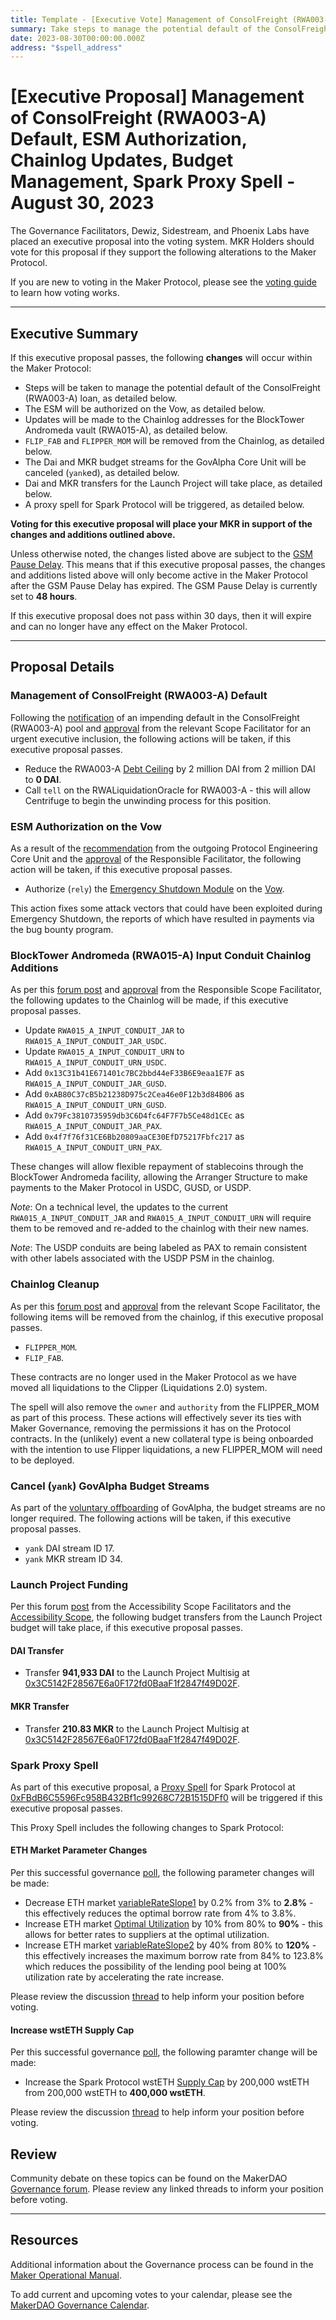 ```yaml
---
title: Template - [Executive Vote] Management of ConsolFreight (RWA003-A) Default, ESM Authorization, Chainlog Updates, Budget Management, Spark Proxy Spell - August 30, 2023
summary: Take steps to manage the potential default of the ConsolFreight facility, authorize the ESM on the Vow, multiple chainlog updates, cancel GovAlpha budget streams, Launch Project payments, trigger a Spark proxy spell.
date: 2023-08-30T00:00:00.000Z
address: "$spell_address"
---
```

# [Executive Proposal] Management of ConsolFreight (RWA003-A) Default, ESM Authorization, Chainlog Updates, Budget Management, Spark Proxy Spell - August 30, 2023

The Governance Facilitators, Dewiz, Sidestream, and Phoenix Labs have placed an executive proposal into the voting system. MKR Holders should vote for this proposal if they support the following alterations to the Maker Protocol.

If you are new to voting in the Maker Protocol, please see the [voting guide](https://manual.makerdao.com/governance/voting-in-makerdao/on-chain-governance) to learn how voting works.

---

## Executive Summary

If this executive proposal passes, the following **changes** will occur within the Maker Protocol:
- Steps will be taken to manage the potential default of the ConsolFreight (RWA003-A) loan, as detailed below.
- The ESM will be authorized on the Vow, as detailed below.
- Updates will be made to the Chainlog addresses for the BlockTower Andromeda vault (RWA015-A), as detailed below.
- `FLIP_FAB` and `FLIPPER_MOM` will be removed from the Chainlog, as detailed below.
- The Dai and MKR budget streams for the GovAlpha Core Unit will be canceled (`yank`ed), as detailed below.
- Dai and MKR transfers for the Launch Project will take place, as detailed below.
- A proxy spell for Spark Protocol will be triggered, as detailed below.

**Voting for this executive proposal will place your MKR in support of the changes and additions outlined above.**

Unless otherwise noted, the changes listed above are subject to the [GSM Pause Delay](https://manual.makerdao.com/parameter-index/core/param-gsm-pause-delay). This means that if this executive proposal passes, the changes and additions listed above will only become active in the Maker Protocol after the GSM Pause Delay has expired. The GSM Pause Delay is currently set to **48 hours**.

If this executive proposal does not pass within 30 days, then it will expire and can no longer have any effect on the Maker Protocol.

---

## Proposal Details

### Management of ConsolFreight (RWA003-A) Default

Following the [notification](https://forum.makerdao.com/t/consolfreight-rwa-003-cf4-drop-default/21745) of an impending default in the ConsolFreight (RWA003-A) pool and [approval](https://forum.makerdao.com/t/consolfreight-rwa-003-cf4-drop-default/21745/5) from the relevant Scope Facilitator for an urgent executive inclusion, the following actions will be taken, if this executive proposal passes.

- Reduce the RWA003-A [Debt Ceiling](https://manual.makerdao.com/parameter-index/vault-risk/param-debt-ceiling) by 2 million DAI from 2 million DAI to **0 DAI**.
- Call `tell` on the RWALiquidationOracle for RWA003-A - this will allow Centrifuge to begin the unwinding process for this position.

### ESM Authorization on the Vow

As a result of the [recommendation](https://forum.makerdao.com/t/overlooked-vectors-for-post-shutdown-governance-attacks-postmortem/20696) from the outgoing Protocol Engineering Core Unit and the [approval](https://forum.makerdao.com/t/spell-contents-2023-08-30/21730/5) of the Responsible Facilitator, the following action will be taken, if this executive proposal passes.

- Authorize (`rely`) the [Emergency Shutdown Module](https://docs.makerdao.com/smart-contract-modules/shutdown/emergency-shutdown-module) on the [Vow](https://docs.makerdao.com/smart-contract-modules/system-stabilizer-module/vow-detailed-documentation).

This action fixes some attack vectors that could have been exploited during Emergency Shutdown, the reports of which have resulted in payments via the bug bounty program.

### BlockTower Andromeda (RWA015-A) Input Conduit Chainlog Additions

As per this [forum post](https://forum.makerdao.com/t/spell-contents-2023-08-30/21730#blocktower-andromeda-input-conduit-chainlog-updates-2) and [approval](https://forum.makerdao.com/t/spell-contents-2023-08-30/21730/5) from the Responsible Scope Facilitator, the following updates to the Chainlog will be made, if this executive proposal passes.

- Update `RWA015_A_INPUT_CONDUIT_JAR` to `RWA015_A_INPUT_CONDUIT_JAR_USDC`.
- Update `RWA015_A_INPUT_CONDUIT_URN` to `RWA015_A_INPUT_CONDUIT_URN_USDC`.
- Add `0x13C31b41E671401c7BC2bbd44eF33B6E9eaa1E7F` as `RWA015_A_INPUT_CONDUIT_JAR_GUSD`.
- Add `0xAB80C37cB5b21238D975c2Cea46e0F12b3d84B06` as `RWA015_A_INPUT_CONDUIT_URN_GUSD`.
- Add `0x79Fc3810735959db3C6D4fc64F7F7b5Ce48d1CEc` as `RWA015_A_INPUT_CONDUIT_JAR_PAX`.
- Add `0x4f7f76f31CE6Bb20809aaCE30EfD75217Fbfc217` as `RWA015_A_INPUT_CONDUIT_URN_PAX`.

These changes will allow flexible repayment of stablecoins through the BlockTower Andromeda facility, allowing the Arranger Structure to make payments to the Maker Protocol in USDC, GUSD, or USDP.

*Note*: On a technical level, the updates to the current `RWA015_A_INPUT_CONDUIT_JAR` and `RWA015_A_INPUT_CONDUIT_URN` will require them to be removed and re-added to the chainlog with their new names.

*Note*: The USDP conduits are being labeled as PAX to remain consistent with other labels associated with the USDP PSM in the chainlog.

### Chainlog Cleanup

As per this [forum post](https://forum.makerdao.com/t/spell-contents-2023-08-30/21730#flipper-chainlog-cleanup-3) and [approval](https://forum.makerdao.com/t/spell-contents-2023-08-30/21730/5) from the relevant Scope Facilitator, the following items will be removed from the chainlog, if this executive proposal passes.

- `FLIPPER_MOM`.
- `FLIP_FAB`.

These contracts are no longer used in the Maker Protocol as we have moved all liquidations to the Clipper (Liquidations 2.0) system.

The spell will also remove the `owner` and `authority` from the FLIPPER_MOM as part of this process. These actions will effectively sever its ties with Maker Governance, removing the permissions it has on the Protocol contracts. In the (unlikely) event a new collateral type is being onboarded with the intention to use Flipper liquidations, a new FLIPPER_MOM will need to be deployed.

### Cancel (`yank`) GovAlpha Budget Streams

As part of the [voluntary offboarding](https://forum.makerdao.com/t/advance-notice-of-govalpha-offboarding/21281) of GovAlpha, the budget streams are no longer required. The following actions will be taken, if this executive proposal passes.

- `yank` DAI stream ID 17.
- `yank` MKR stream ID 34.

### Launch Project Funding

Per this forum [post](https://forum.makerdao.com/t/utilization-of-the-launch-project-under-the-accessibility-scope/21468/4) from the Accessibility Scope Facilitators and the [Accessibility Scope](https://mips.makerdao.com/mips/details/MIP108#9-1-launch-project-budget), the following budget transfers from the Launch Project budget will take place, if this executive proposal passes.

#### DAI Transfer

- Transfer **941,933 DAI** to the Launch Project Multisig at [0x3C5142F28567E6a0F172fd0BaaF1f2847f49D02F](https://etherscan.io/address/0x3C5142F28567E6a0F172fd0BaaF1f2847f49D02F).

#### MKR Transfer

- Transfer **210.83 MKR** to the Launch Project Multisig at [0x3C5142F28567E6a0F172fd0BaaF1f2847f49D02F](https://etherscan.io/address/0x3C5142F28567E6a0F172fd0BaaF1f2847f49D02F).

### Spark Proxy Spell

As part of this executive proposal, a [Proxy Spell](https://forum.makerdao.com/t/executive-proxies-and-spark-protocol/20976) for Spark Protocol at [0xFBdB6C5596Fc958B432Bf1c99268C72B1515DFf0](https://etherscan.io/address/0xFBdB6C5596Fc958B432Bf1c99268C72B1515DFf0) will be triggered if this executive proposal passes.

This Proxy Spell includes the following changes to Spark Protocol:

#### ETH Market Parameter Changes

Per this successful governance [poll](https://vote.makerdao.com/polling/QmULJKwK), the following parameter changes will be made:

- Decrease ETH market [variableRateSlope1](https://docs.aave.com/risk/liquidity-risk/borrow-interest-rate#variable-interest-rate-model-parameters) by 0.2% from 3% to **2.8%** - this effectively reduces the optimal borrow rate from 4% to 3.8%.
- Increase ETH market [Optimal Utilization](https://docs.aave.com/risk/liquidity-risk/borrow-interest-rate#interest-rate-model) by 10% from 80% to **90%** - this allows for better rates to suppliers at the optimal utilization.
- Increase ETH market [variableRateSlope2](https://docs.aave.com/risk/liquidity-risk/borrow-interest-rate#variable-interest-rate-model-parameters) by 40% from 80% to **120%** - this effectively increases the maximum borrow rate from 84% to 123.8% which reduces the possibility of the lending pool being at 100% utilization rate by accelerating the rate increase.

Please review the discussion [thread](https://forum.makerdao.com/t/phoenix-labs-proposed-changes-for-spark-for-next-upcoming-spell/21685) to help inform your position before voting.

#### Increase wstETH Supply Cap

Per this successful governance [poll](https://vote.makerdao.com/polling/QmbMR8PU), the following paramter change will be made:

- Increase the Spark Protocol wstETH [Supply Cap](https://docs.sparkprotocol.io/developers/features/supply-borrow-caps#supply-caps) by 200,000 wstETH from 200,000 wstETH to **400,000 wstETH**.

Please review the discussion [thread](https://forum.makerdao.com/t/phoenix-labs-proposed-changes-for-spark-for-next-upcoming-spell/21685) to help inform your position before voting.

## Review

Community debate on these topics can be found on the MakerDAO [Governance forum](https://forum.makerdao.com/). Please review any linked threads to inform your position before voting.

---

## Resources

Additional information about the Governance process can be found in the [Maker Operational Manual](https://manual.makerdao.com).

To add current and upcoming votes to your calendar, please see the [MakerDAO Governance Calendar](https://manual.makerdao.com/makerdao/calendars/governance-calendar).
